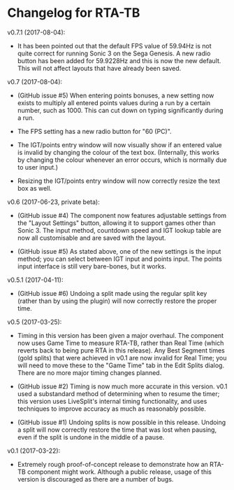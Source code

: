 Changelog for RTA-TB
====================

v0.7.1 (2017-08-04):

* It has been pointed out that the default FPS value of 59.94Hz is not quite
  correct for running Sonic 3 on the Sega Genesis. A new radio button has been
  added for 59.9228Hz and this is now the new default. This will not affect
  layouts that have already been saved.

v0.7 (2017-08-04):

* (GitHub issue #5) When entering points bonuses, a new setting now exists to
  multiply all entered points values during a run by a certain number, such as
  1000. This can cut down on typing significantly during a run.

* The FPS setting has a new radio button for "60 (PC)".

* The IGT/points entry window will now visually show if an entered value is
  invalid by changing the colour of the text box. (Internally, this works by
  changing the colour whenever an error occurs, which is normally due to user
  input.)

* Resizing the IGT/points entry window will now correctly resize the text box as
  well.

v0.6 (2017-06-23, private beta):

* (GitHub issue #4) The component now features adjustable settings from the
  "Layout Settings" button, allowing it to support games other than Sonic 3. The
  input method, countdown speed and IGT lookup table are now all customisable
  and are saved with the layout.

* (GitHub issue #5) As stated above, one of the new settings is the input
  method; you can select between IGT input and points input. The points input
  interface is still very bare-bones, but it works.

v0.5.1 (2017-04-11):

* (GitHub issue #6) Undoing a split made using the regular split key (rather
  than by using the plugin) will now correctly restore the proper time.

v0.5 (2017-03-25):

* Timing in this version has been given a major overhaul. The component now uses
  Game Time to measure RTA-TB, rather than Real Time (which reverts back to
  being pure RTA in this release). Any Best Segment times (gold splits) that
  were achieved in v0.1 are now invalid for Real Time; you will need to move
  these to the "Game Time" tab in the Edit Splits dialog. There are no more
  major timing changes planned.

* (GitHub issue #2) Timing is now much more accurate in this version. v0.1 used
  a substandard method of determining when to resume the timer; this version
  uses LiveSplit's internal timing functionality, and uses techniques to improve
  accuracy as much as reasonably possible.

* (GitHub issue #1) Undoing splits is now possible in this release. Undoing a
  split will now correctly restore the time that was lost when pausing, even if
  the split is undone in the middle of a pause.

v0.1 (2017-03-22):

* Extremely rough proof-of-concept release to demonstrate how an RTA-TB
  component might work. Although a public release, usage of this version is
  discouraged as there are a number of bugs.
